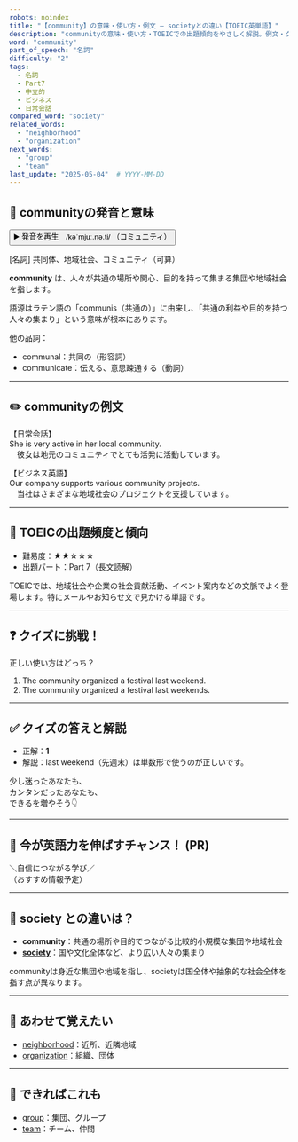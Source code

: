 ```yaml
---
robots: noindex
title: "【community】の意味・使い方・例文 ― societyとの違い【TOEIC英単語】"
description: "communityの意味・使い方・TOEICでの出題傾向をやさしく解説。例文・クイズ付きでsocietyとの違いもわかりやすく学べます。"
word: "community"
part_of_speech: "名詞"
difficulty: "2"
tags:
  - 名詞
  - Part7
  - 中立的
  - ビジネス
  - 日常会話
compared_word: "society"
related_words:
  - "neighborhood"
  - "organization"
next_words:
  - "group"
  - "team"
last_update: "2025-05-04"  # YYYY-MM-DD
---
```


## 🔰 communityの発音と意味

<button class="play-audio" onclick="playTTS('community')">
  <span class="play-audio-main">
    ▶️ 発音を再生　/kəˈmjuː.nə.ti/
  </span>
  <span class="play-audio-sub">
    （コミュニティ）
  </span>
</button>

[名詞] 共同体、地域社会、コミュニティ（可算）

**community** は、人々が共通の場所や関心、目的を持って集まる集団や地域社会を指します。

語源はラテン語の「communis（共通の）」に由来し、「共通の利益や目的を持つ人々の集まり」という意味が根本にあります。

他の品詞：  
- communal：共同の（形容詞）
- communicate：伝える、意思疎通する（動詞）

---

## ✏️ communityの例文

【日常会話】  
She is very active in her local community.  
　彼女は地元のコミュニティでとても活発に活動しています。

【ビジネス英語】  
Our company supports various community projects.  
　当社はさまざまな地域社会のプロジェクトを支援しています。

---

## 🎯 TOEICの出題頻度と傾向

- 難易度：★★☆☆☆
- 出題パート：Part 7（長文読解）

TOEICでは、地域社会や企業の社会貢献活動、イベント案内などの文脈でよく登場します。特にメールやお知らせ文で見かける単語です。

---

## ❓ クイズに挑戦！

正しい使い方はどっち？

1. The community organized a festival last weekend.  
2. The community organized a festival last weekends.

---

## ✅ クイズの答えと解説

- 正解：**1**
- 解説：last weekend（先週末）は単数形で使うのが正しいです。

少し迷ったあなたも、  
カンタンだったあなたも、  
できるを増やそう👇️

---

## 🚀 今が英語力を伸ばすチャンス！ (PR)

<div class="info-center">
＼自信につながる学び／<br>  
（おすすめ情報予定）
</div>

---

## 🤔  society との違いは？

- **community**：共通の場所や目的でつながる比較的小規模な集団や地域社会
- **[society](/word/society)**：国や文化全体など、より広い人々の集まり

communityは身近な集団や地域を指し、societyは国全体や抽象的な社会全体を指す点が異なります。

---

## 🧩 あわせて覚えたい

- [neighborhood](/word/neighborhood)：近所、近隣地域
- [organization](/word/organization)：組織、団体

---

## 📖 できればこれも

- [group](/word/group)：集団、グループ
- [team](/word/team)：チーム、仲間

<!-- cvid: aid24_bid18 -->
